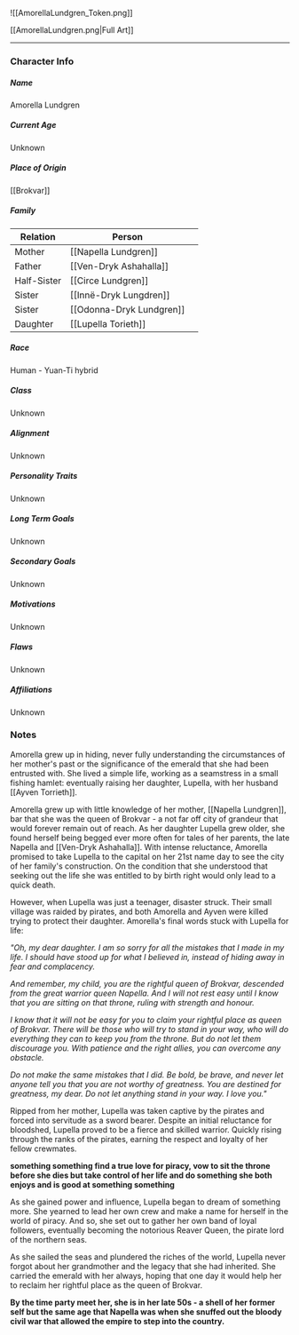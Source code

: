 ![[AmorellaLundgren_Token.png]]

[[AmorellaLundgren.png|Full Art]]

---
### Character Info

##### Name 
Amorella Lundgren 

##### Current Age
Unknown

##### Place of Origin
[[Brokvar]]

##### Family
| Relation | Person |  |
| ---- | ---- | ---- |
| Mother | [[Napella Lundgren]] |  |
| Father | [[Ven-Dryk Ashahalla]] |  |
| Half-Sister | [[Circe Lundgren]] |  |
| Sister | [[Innë-Dryk Lungdren]] |  |
| Sister | [[Odonna-Dryk Lundgren]] |  |
| Daughter | [[Lupella Torieth]] |  |

##### Race
Human - Yuan-Ti hybrid
##### Class
Unknown

##### Alignment
Unknown

##### Personality Traits
Unknown

##### Long Term Goals
Unknown

##### Secondary Goals
Unknown

##### Motivations
Unknown

##### Flaws
Unknown

##### Affiliations
Unknown

### Notes

Amorella grew up in hiding, never fully understanding the circumstances of her mother's past or the significance of the emerald that she had been entrusted with. She lived a simple life, working as a seamstress in a small fishing hamlet: eventually raising her daughter, Lupella, with her husband [[Ayven Torrieth]]. 

Amorella grew up with little knowledge of her mother, [[Napella Lundgren]], bar that she was the queen of Brokvar - a not far off city of grandeur that would forever remain out of reach. As her daughter Lupella grew older, she found herself being begged ever more often for tales of her parents, the late Napella and [[Ven-Dryk Ashahalla]]. With intense reluctance, Amorella promised to take Lupella to the capital on her 21st name day to see the city of her family's construction. On the condition that she understood that seeking out the life she was entitled to by birth right would only lead to a quick death. 

However, when Lupella was just a teenager, disaster struck. Their small village was raided by pirates, and both Amorella and Ayven were killed trying to protect their daughter. Amorella's final words stuck with Lupella for life: 

*"Oh, my dear daughter. I am so sorry for all the mistakes that I made in my life. I should have stood up for what I believed in, instead of hiding away in fear and complacency.*

*And remember, my child, you are the rightful queen of Brokvar, descended from the great warrior queen Napella. And I will not rest easy until I know that you are sitting on that throne, ruling with strength and honour.*

*I know that it will not be easy for you to claim your rightful place as queen of Brokvar. There will be those who will try to stand in your way, who will do everything they can to keep you from the throne. But do not let them discourage you. With patience and the right allies, you can overcome any obstacle.*

*Do not make the same mistakes that I did. Be bold, be brave, and never let anyone tell you that you are not worthy of greatness. You are destined for greatness, my dear. Do not let anything stand in your way. I love you."*

Ripped from her mother, Lupella was taken captive by the pirates and forced into servitude as a sword bearer. Despite an initial reluctance for bloodshed, Lupella proved to be a fierce and skilled warrior. Quickly rising through the ranks of the pirates, earning the respect and loyalty of her fellow crewmates.

**something something find a true love for piracy, vow to sit the throne before she dies but take control of her life and do something she both enjoys and is good at something something**

As she gained power and influence, Lupella began to dream of something more. She yearned to lead her own crew and make a name for herself in the world of piracy. And so, she set out to gather her own band of loyal followers, eventually becoming the notorious Reaver Queen, the pirate lord of the northern seas.

As she sailed the seas and plundered the riches of the world, Lupella never forgot about her grandmother and the legacy that she had inherited. She carried the emerald with her always, hoping that one day it would help her to reclaim her rightful place as the queen of Brokvar.

**By the time party meet her, she is in her late 50s - a shell of her former self but the same age that Napella was when she snuffed out the bloody civil war that allowed the empire to step into the country.**